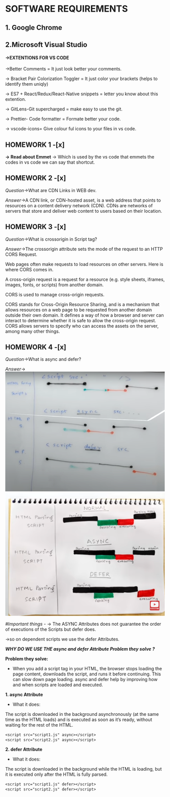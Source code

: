 # SOFTWARE REQUIREMENTS

## 1. Google Chrome

## 2.Microsoft Visual Studio

#### ->EXTENTIONS FOR VS CODE

   ->Better Comments = It just look better your comments.  

   -> Bracket Pair Colorization Toggler = It just color your brackets (helps to identify them uniqly)

   -> ES7 + React/Redux/React-Native snippets = letter you know about this extention.

   -> GitLens-Git supercharged = make easy to use the git.

   -> Prettier- Code formatter = Formate better your code.

   -> vscode-icons= Give colour ful icons to your files in vs code.

## HOMEWORK 1 -[x]
**-> Read about Emmet**
-> Which is used by the vs code that emmets the codes in vs code
  we can say that shortcut.

## HOMEWORK 2 -[x]
*Question*->What are CDN Links in WEB dev.

*Answer*->A CDN link, or CDN-hosted asset, is a web address that points to 
resources on a content delivery network (CDN). 
CDNs are networks of servers that store and deliver web 
content to users based on their location.

## HOMEWORK 3 -[x]
*Question*->What is crossorigin in Script tag?

*Answer*->The crossorigin attribute sets the mode of the request to an HTTP CORS Request.

Web pages often make requests to load resources on other servers. Here is where CORS comes in.

A cross-origin request is a request for a resource (e.g. style sheets, iframes, images, fonts, or scripts) from another domain.

CORS is used to manage cross-origin requests. 

CORS stands for Cross-Origin Resource Sharing, and is a mechanism that allows resources on a web page to be requested from another domain outside their own domain. It defines a way of how a browser and server can interact to determine whether it is safe to allow the cross-origin request. CORS allows servers to specify who can access the assets on the server, among many other things.
 
## HOMEWORK 4 -[x]
*Question*->What is async and defer?

*Answer*-> 
![alt text](<Screenshot 2024-11-15 171406.png>)
![alt text](<Screenshot 2024-11-15 171516.png>)

*#Important things* - -> The ASYNC Attributes does not guarantee the order of executions of the Scripts but defer does.

->so on dependent scripts we use the defer Attributes.

    


***WHY DO WE USE THE async and defer Attribute Problem they solve ?***

**Problem they solve:**
 
* When you add a script tag in your HTML, the browser stops loading the page content, downloads the script, and runs it before continuing. This can slow down page loading.
async and defer help by improving how and when scripts are loaded and executed.


**1. async Attribute**

* What it does:

The script is downloaded in the background asynchronously (at the same time as the HTML loads) and is executed as soon as it’s ready, without waiting for the rest of the HTML.

```
<script src="script1.js" async></script>
<script src="script2.js" async></script>
```


**2. defer Attribute**

* What it does:


The script is downloaded in the background while the HTML is loading, but it is executed only after the HTML is fully parsed.


```
<script src="script1.js" defer></script>
<script src="script2.js" defer></script>
```

